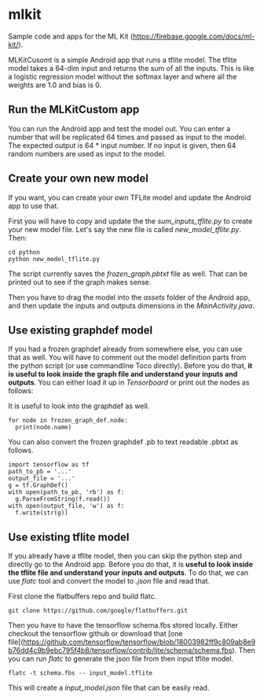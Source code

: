 # mlkit
Sample code and apps for the ML Kit (https://firebase.google.com/docs/ml-kit/). 

MLKitCusomt is a simple Android app that runs a tflite model. The tflite model takes a 64-dim input and returns the sum of all the inputs. This is like a
 logistic regression model without the softmax layer and where all the weights are 1.0 and bias is
 0.

## Run the MLKitCustom app
You can run the Android app and test the model out. You can enter a number that will be replicated 64 times and passed as
input to the model. The expected output is 64 * input number. If no input is given, then 64
random numbers are used as input to the model.

## Create your own new model
If you want, you can create your own TFLite model and update the Android app to use that. 

First you will have to copy and update the the *sum_inputs_tflite.py* to create your new model file. 
Let's say the new file is called *new_model_tflite.py*. Then:
    
    cd python
    python new_model_tflite.py
   
The script currently saves the *frozen_graph.pbtxt* file as well. That can be printed out to see if the graph makes sense.

Then you have to drag the model into the *assets* folder of the Android app, and then update the inputs and outputs dimensions
in the *MainActivity.java*.

## Use existing graphdef model 
If you had a frozen graphdef already from somewhere else, you can use that as well. You will have to comment out
the model definition parts from the python script (or use commandline Toco directly). Before you do that, **it is 
useful to look inside the graph file and understand your inputs and outputs**.
You can either load it up in *Tensorboard* or print out the nodes as follows:
    
It is useful to look into the graphdef as well.

    for node in frozen_graph_def.node:
      print(node.name)
 
You can also convert the frozen graphdef .pb to text readable .pbtxt as follows.
 
    import tensorflow as tf
    path_to_pb = '...'
    output_file = '...'
    g = tf.GraphDef()
    with open(path_to_pb, 'rb') as f:
      g.ParseFromString(f.read())
    with open(output_file, 'w') as f:
      f.write(str(g))
  
## Use existing tflite model 
If you already have a tflite model, then you can skip the python step and directly go to the Android app. Before you do that, it is 
**useful to look inside the tflite file and understand your inputs and outputs**. To do that, we can use *flatc* tool and convert
the model to *.json* file and read that. 

First clone the flatbuffers repo and build flatc.
    
    git clone https://github.com/google/flatbuffers.git
   
Then you have to have the tensorflow schema.fbs stored locally. Either checkout the tensorflow github or download
that [one file[(https://github.com/tensorflow/tensorflow/blob/18003982ff9c809ab8e9b76dd4c9b9ebc795f4b8/tensorflow/contrib/lite/schema/schema.fbs). 
Then you can run *flatc* to generate the json file from then input tflite model.
    
    flatc -t schema.fbs -- input_model.tflite
    
 This will create a *input_model.json* file that can be easily read. 

